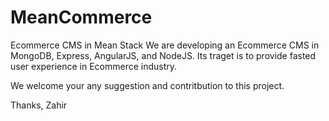# MeanCommerce
Ecommerce CMS in Mean Stack
We are developing an Ecommerce CMS in MongoDB, Express, AngularJS, and NodeJS. Its traget is to provide fasted user experience in Ecommerce industry.

We welcome your any suggestion and contritbution to this project.



Thanks,
Zahir
